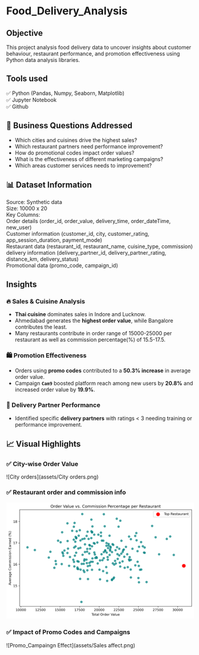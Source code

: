 # Food_Delivery_Analysis

## Objective
This project analysis food delivery data to uncover insights about customer behaviour, restaurant performance, and promotion effectiveness using Python data analysis libraries.  
## Tools used
✅ Python (Pandas, Numpy, Seaborn, Matplotlib)  
✅ Jupyter Notebook  
✅ Github  
## 🎯 Business Questions Addressed
- Which cities and cuisines drive the highest sales?
- Which restaurant partners need performance improvement?
- How do promotional codes impact order values?
- What is the effectiveness of different marketing campaigns?
- Which areas customer services needs to improvement?
## 📊 Dataset Information
Source: Synthetic data  
Size: 10000 x 20  
Key Columns:  
Order details (order_id, order_value, delivery_time, order_dateTime, new_user)  
Customer information (customer_id, city, customer_rating, app_session_duration, payment_mode)  
Restaurant data (restaurant_id, restaurant_name, cuisine_type, commission)  
delivery information (delivery_partner_id, delivery_partner_rating, distance_km, delivery_status)  
Promotional data (promo_code, campaign_id)  
## Insights
### 🔥 Sales & Cuisine Analysis
- **Thai cuisine** dominates sales in Indore and Lucknow.
- Ahmedabad generates the **highest order value**, while Bangalore contributes the least.
- Many restaurants contribute in order range of 15000-25000 per restaurant as well as commission percentage(%) of 15.5-17.5. 

### 🛍️ Promotion Effectiveness
- Orders using **promo codes** contributed to a **50.3% increase** in average order value.
- Campaign **`Cam9`** boosted platform reach among new users by **20.8%** and increased order value by **19.9%**.

### 🚴 Delivery Partner Performance
- Identified specific **delivery partners** with ratings < 3 needing training or performance improvement.

## 📈 Visual Highlights

### ✅ City-wise Order Value
![City orders](assets/City orders.png)

### ✅ Restaurant order and commission info
![Restro Info](assets/restro_info.png)

### ✅ Impact of Promo Codes and Campaigns
![Promo_Campaingn Effect](assets/Sales affect.png)

  
